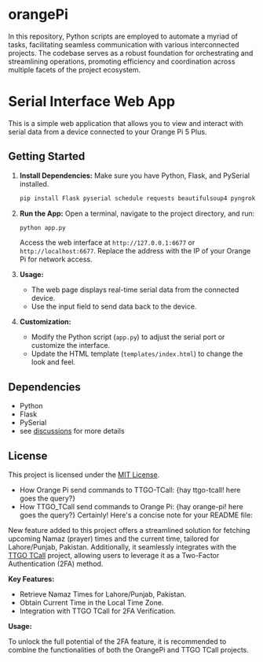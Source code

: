 # orangePi

In this repository, Python scripts are employed to automate a myriad of tasks, facilitating seamless communication with various interconnected projects. The codebase serves as a robust foundation for orchestrating and streamlining operations, promoting efficiency and coordination across multiple facets of the project ecosystem.

# Serial Interface Web App

This is a simple web application that allows you to view and interact with serial data from a device connected to your Orange Pi 5 Plus.

## Getting Started

1. **Install Dependencies:**
   Make sure you have Python, Flask, and PySerial installed.

   ```bash
   pip install Flask pyserial schedule requests beautifulsoup4 pyngrok python-dotenv
   ```

2. **Run the App:**
   Open a terminal, navigate to the project directory, and run:

   ```bash
   python app.py
   ```

   Access the web interface at `http://127.0.0.1:6677` or `http://localhost:6677`. Replace the address with the IP of your Orange Pi for network access.

3. **Usage:**

   - The web page displays real-time serial data from the connected device.
   - Use the input field to send data back to the device.

4. **Customization:**
   - Modify the Python script (`app.py`) to adjust the serial port or customize the interface.
   - Update the HTML template (`templates/index.html`) to change the look and feel.

## Dependencies

- Python
- Flask
- PySerial
- see [discussions](https://github.com/mhamidjamil/orangePi/discussions/15) for more details

## License

This project is licensed under the [MIT License](LICENSE).

- How Orange Pi send commands to TTGO-TCall:
  {hay ttgo-tcall! here goes the query?}
- How TTGO_TCall send commands to Orange Pi:
  {hay orange-pi! here goes the query?}
Certainly! Here's a concise note for your README file:

New feature added to this project offers a streamlined solution for fetching upcoming Namaz (prayer) times and the current time, tailored for Lahore/Punjab, Pakistan. Additionally, it seamlessly integrates with the [TTGO TCall](https://github.com/mhamidjamil/TTGO_TCall) project, allowing users to leverage it as a Two-Factor Authentication (2FA) method.

**Key Features:**

- Retrieve Namaz Times for Lahore/Punjab, Pakistan.
- Obtain Current Time in the Local Time Zone.
- Integration with TTGO TCall for 2FA Verification.

**Usage:**

To unlock the full potential of the 2FA feature, it is recommended to combine the functionalities of both the OrangePi and TTGO TCall projects.

